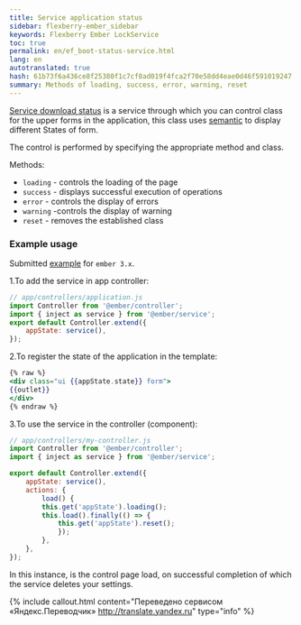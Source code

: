 ```yaml
---
title: Service application status
sidebar: flexberry-ember_sidebar
keywords: Flexberry Ember LockService
toc: true
permalink: en/ef_boot-status-service.html
lang: en
autotranslated: true
hash: 61b73f6a436ce8f25380f1c7cf8ad019f4fca2f70e58dd4eae0d46f591019247
summary: Methods of loading, success, error, warning, reset
---
```


[Service download status](https://github.com/Flexberry/ember-flexberry/blob/master/addon/services/app-state.js) is a service through which you can control class for the upper forms in the application, this class uses [semantic](https://semantic-ui.com/collections/form.html) to display different States of form.

The control is performed by specifying the appropriate method and class.

Methods:

* `loading` - controls the loading of the page
* `success` - displays successful execution of operations
* `error` - controls the display of errors
* `warning` -controls the display of warning
* `reset` - removes the established class

### Example usage

Submitted [example](https://github.com/Flexberry/ember-flexberry/blob/master/addon/services/app-state.js#L8) for `ember 3.x`.

1.To add the service in app controller:

```javascript
// app/controllers/application.js 
import Controller from '@ember/controller';
import { inject as service } from '@ember/service';
export default Controller.extend({
    appState: service(),
});
```

2.To register the state of the application in the template:

```hbs
{% raw %}
<div class="ui {{appState.state}} form">
{{outlet}}
</div>
{% endraw %}
```

3.To use the service in the controller (component):

```javascript
// app/controllers/my-controller.js 
import Controller from '@ember/controller';
import { inject as service } from '@ember/service';

export default Controller.extend({
    appState: service(),
    actions: {
        load() {
        this.get('appState').loading();
        this.load().finally(() => {
            this.get('appState').reset();
            });
        },
    },
});
```

In this instance, is the control page load, on successful completion of which the service deletes your settings.



{% include callout.html content="Переведено сервисом «Яндекс.Переводчик» <http://translate.yandex.ru>" type="info" %}